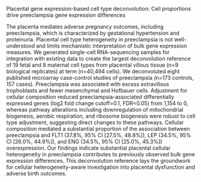 Placental gene expression-based cell type deconvolution: Cell proportions drive preeclampsia gene expression differences

The placenta mediates adverse pregnancy outcomes, including preeclampsia, which is characterized by gestational hypertension and proteinuria. Placental cell type heterogeneity in preeclampsia is not well-understood and limits mechanistic interpretation of bulk gene expression measures. We generated single-cell RNA-sequencing samples for integration with existing data to create the largest deconvolution reference of 19 fetal and 8 maternal cell types from placental villous tissue (n=9 biological replicates) at term (n=40,494 cells). We deconvoluted eight published microarray case-control studies of preeclampsia (n=173 controls, 157 cases). Preeclampsia was associated with excess extravillous trophoblasts and fewer mesenchymal and Hofbauer cells. Adjustment for cellular composition reduced preeclampsia-associated differentially expressed genes (log2 fold change cutoff=0.1, FDR<0.05) from 1,154 to 0, whereas pathway alterations including downregulation of mitochondrial biogenesis, aerobic respiration, and ribosome biogenesis were robust to cell type adjustment, suggesting direct changes to these pathways. Cellular composition mediated a substantial proportion of the association between preeclampsia and FLT1 (37.8%, 95% CI [27.5%, 48.8%]), LEP (34.5%, 95% CI [26.0%, 44.9%]), and ENG (34.5%, 95% CI [25.0%, 45.3%]) overexpression. Our findings indicate substantial placental cellular heterogeneity in preeclampsia contributes to previously observed bulk gene expression differences. This deconvolution reference lays the groundwork for cellular heterogeneity-aware investigation into placental dysfunction and adverse birth outcomes.

